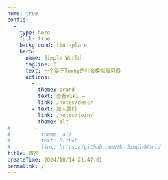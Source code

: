 ```yaml
---
home: true
config:
  -
    type: hero
    full: true
    background: tint-plate
    hero:
      name: Simple World
      tagline: ''
      text: 一个基于Towny的社会模拟服务器
      actions:
        -
          theme: brand
          text: 查看Wiki →
          link: /notes/desc/
        - text: 加入我们
          link: /notes/join/
          theme: alt
#        -
#          theme: alt
#          text: Github
#          link: https://github.com/Mc-SimpleWorld
title: 首页
createTime: 2024/10/14 21:47:01
permalink: /
---
```

<!-- ---
home: true
title: Home
heroImage: https://img.picui.cn/free/2024/10/14/670ce22f1adc8.png
actions:
  - text: 查看Wiki
    link: /wiki.html
    type: primary

  - text: 加入我们
    link: /join.html
    type: secondary

features: []

footer: QQ频道 SimpleWorld | Powered By VuePress
--- -->